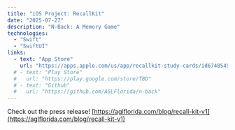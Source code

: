 ```yaml
---
title: "iOS Project: RecallKit"
date: "2025-07-27"
description: "N-Back: A Memory Game"
technologies:
  - "Swift"
  - "SwiftUI"
links:
  - text: "App Store"
    url: "https://apps.apple.com/us/app/recallkit-study-cards/id6748545140"
  # - text: "Play Store"
  #   url: "https://play.google.com/store/TBD"
  # - text: "Github"
  #   url: "https://github.com/AGLFlorida/n-back"
---
```


Check out the press release! [https://aglflorida.com/blog/recall-kit-v1](https://aglflorida.com/blog/recall-kit-v1)